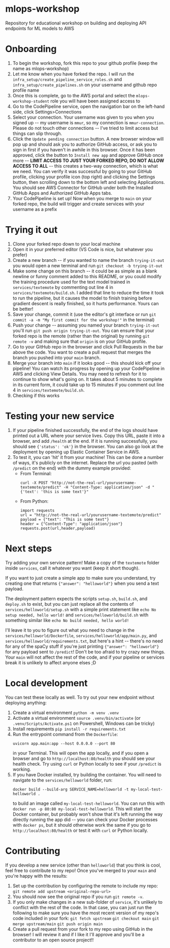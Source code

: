 # mlops-workshop
Repository for educational workshop on building and deploying API endpoints for ML models to AWS

# Onboarding
1. To begin the workshop, fork this repo to your github profile (keep the name as mlops-workshop)
2. Let me know when you have forked the repo. I will run the `infra_setup/create_pipeline_service_roles.sh` and `infra_setup/create_pipelines.sh` on your username and github repo profile name
3. Once this is complete, go to the AWS portal and select the `mlops-workshop-student` role you will have been assigned access to
4. Go to the CodePipeline service, open the navigation bar on the left-hand side, click Settings>Connections
5. Select your connection. Your username was given to you when you signed up -- my username is `mmur`, so my connection is `mmur-connection`. Please do not touch other connections -- I've tried to limit access but things can slip through.
6. Click the `Update pending connection` button. A new browser window will pop up and should ask you to authorize GitHub access, or ask you to sign in first if you haven't in awhile in this browser. Once it has been approved, click the button to `Install new app` and approve GitHub once more -- **LIMIT ACCESS TO JUST YOUR FORKED REPO, DO NOT ALLOW ACCESS TO ALL** -- this creates a two-way connection, which is what we need. You can verify it was successful by going to your GitHub profile, clicking your profile icon (top right) and clicking the Settings button, then scrolling down to the bottom left and selecting Applications. You should see AWS Connector for GitHub under both the Installed GitHub Apps and Authorized GitHub Apps tabs.
7. Your CodePipeline is set up! Now when you merge to `main` on your forked repo, the build will trigger and create services with your username as a prefix

# Trying it out
1. Clone your forked repo down to your local machine
2. Open it in your preferred editor (VS Code is nice, but whatever you prefer)
3. Create a new branch -- if you wanted to name the branch `trying-it-out` you would open a new terminal and run `git checkout -b trying-it-out`
4. Make some change on this branch -- it could be as simple as a blank newline or funny comment added to this README, or you could modify the training procedure used for the text model trained in `services/textemote` by commenting out line 4 in `services/textemote/build.sh`. I added that line to reduce the time it took to run the pipeline, but it causes the model to finish training before gradient descent is really finished, so it hurts performance. Yours can be better!
5. Save your change, commit it (use the editor's git interface or run `git commit -a -m "My first commit for the workshop!"` in the terminal)
6. Push your change -- assuming you named your branch `trying-it-out` you'll run `git push origin trying-it-out`. You can ensure that your forked repo is the remote (rather than the original) by running `git remote -v` and making sure that `origin` is on your GitHub profile.
7. Go to your GitHub repo in the browser and click Pull Requests in the bar above the code. You want to create a pull request that merges the branch you pushed into your `main` branch.
8. Merge your branch into `main` if it looks good -- this should kick off your pipeline! You can watch its progress by opening up your CodePipeline in AWS and clicking View Details. You may need to refresh for it to continue to show what's going on. It takes about 5 minutes to complete in its current form, it could take up to 15 minutes if you comment out line 4 in `services/textemote/build.sh`.
9. Checking if this works

# Testing your new service
1. If your pipeline finished successfully, the end of the logs should have printed out a URL where your service lives. Copy this URL, paste it into a browser, and add `/health` at the end. If it is running successfully, you should see `{'status': 'ok'}` in the browser. You can also go look at the deployment by opening up Elastic Container Service in AWS.
2. To test it, you can 'hit' it from your machine! This can be done a number of ways, it's publicly on the internet. Replace the url you pasted (with `/predict` on the end) with the dummy example provided:
     - From Terminal:
        ```
        curl -X POST "http://not-the-real-url/yourusername-textemote/predict" -H "Content-Type: application/json" -d "{'text': 'this is some text'}"
        ```
     - From Python:
        ```
        import requests
        url = "http://not-the-real-url/yourusername-textemote/predict"
        payload = {"text": "This is some text"}
        header = {"Content-Type": "application/json"}
        requests.post(url,header,payload)
        ```

# Next steps
Try adding your own service pattern! Make a copy of the `textemote` folder inside `services`, call it whatever you want (keep it short though).

If you want to just create a simple app to make sure you understand, try creating one that returns `{"answer": "helloworld"}` when you send a text payload.

The deployment pattern expects the scripts `setup.sh`, `build.sh`, and `deploy.sh` to exist, but you can just replace all the contents of `services/helloworld/setup.sh` with a simple print statement like `echo No setup needed, hello world!` and `services/helloworld/build.sh` with something similar like `echo No build needed, hello world!`

I'll leave it to you to figure out what you need to change in the `services/helloworld/Dockerfile`, `services/helloworld/app/main.py`, and `services/helloworld/requirements.txt`, but here's a hint -- there's no need for any of the spaCy stuff if you're just printing `{"answer": "helloworld"}` for any payload sent to `/predict`! Don't be too afraid to try crazy new things. Your `main` will not affect the rest of the code, and if your pipeline or services break it is unlikely to affect anyone elses ;D

# Local development
You can test these locally as well. To try out your new endpoint without deploying anything:
1. Create a virtual environment `python -m venv .venv`
2. Activate a virtual environment `source .venv/bin/activate` (or `.venv/Scripts/Activate.ps1` on Powershell, Windows can be tricky)
3. Install requirements `pip install -r requirements.txt`
4. Run the entrypoint command from the `Dockerfile`:
    ```
    uvicorn app.main:app --host 0.0.0.0 --port 80
    ```
    in your Terminal. This will open the app locally, and if you open a browser and go to `http://localhost:80/health` you should see your health check. Try using `curl` or Python locally to see if your `/predict` is working.
5. If you have Docker installed, try building the container. You will need to navigate to the `services/helloworld` folder, run:
    ```
    docker build --build-arg SERVICE_NAME=helloworld -t my-local-test-helloworld .
    ```
    to build an image called `my-local-test-helloworld`. You can run this with `docker run -p 80:80 my-local-test-helloworld`. This will start the Docker container, but probably won't show that it's left running the way directly running the app did -- you can check your Docker processes with `docker ps`, but it should otherwise work the same if you go to `http://localhost:80/health` or test it with `curl` or Python locally.

# Contributing
If you develop a new service (other than `helloworld`) that you think is cool, feel free to contribute to my repo! Once you've merged to your `main` and you're happy with the results:
1. Set up the contribution by configuring the remote to include my repo: `git remote add upstream <original-repo-url>`
2. You should now see the original repo if you run `git remote -v`.
3. If you only make changes in a new sub-folder of `service`, it's unlikely to conflict with the rest of the code. In that case, you can just run the following to make sure you have the most recent version of my repo's code included in your fork:
    `git fetch upstream`
    `git checkout main`
    `git merge upstream/main`
    `git push origin main`
4. Create a pull request from your fork to my repo using GitHub in the browser! I will review it and if I like it I'll approve and you'll be a contributor to an open source project!!